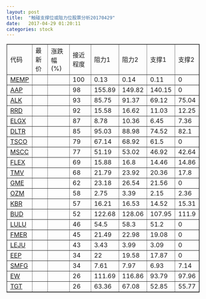 ```yaml
---
layout: post
title:  "触碰支撑位或阻力位股票分析20170429"
date:   2017-04-29 01:20:11
categories: stock
---
```

<script type="text/javascript">
var stockList = []
stockList.push('gb_memp');
stockList.push('gb_aap');
stockList.push('gb_alk');
stockList.push('gb_rrd');
stockList.push('gb_elgx');
stockList.push('gb_dltr');
stockList.push('gb_tsco');
stockList.push('gb_mscc');
stockList.push('gb_flex');
stockList.push('gb_tmv');
stockList.push('gb_gme');
stockList.push('gb_ozm');
stockList.push('gb_kbr');
stockList.push('gb_bud');
stockList.push('gb_lulu');
stockList.push('gb_fmer');
stockList.push('gb_leju');
stockList.push('gb_eep');
stockList.push('gb_smfg');
stockList.push('gb_ew');
stockList.push('gb_tgt');
</script>
<table border="1">
 <tr>
 <td>代码</td>
 <td>最新价</td>
 <td>涨跌幅(%)</td>
 <td>接近程度</td>
 <td>阻力1</td>
 <td>阻力2</td>
 <td>支撑1</td>
 <td>支撑2</td>
</tr>
  <tr id="memp" class="green">
  <td><a href="http://stock.finance.sina.com.cn/usstock/quotes/MEMP.html" target="_blank">MEMP</a></td><td></td><td></td><td>100</td><td>0.13</td><td>0.14</td><td>0.11</td><td>0</td></tr>
  <tr id="aap" class="green">
  <td><a href="http://stock.finance.sina.com.cn/usstock/quotes/AAP.html" target="_blank">AAP</a></td><td></td><td></td><td>98</td><td>155.89</td><td>149.82</td><td>140.15</td><td>0</td></tr>
  <tr id="alk" class="red">
  <td><a href="http://stock.finance.sina.com.cn/usstock/quotes/ALK.html" target="_blank">ALK</a></td><td></td><td></td><td>93</td><td>85.75</td><td>91.37</td><td>69.12</td><td>75.04</td></tr>
  <tr id="rrd" class="green">
  <td><a href="http://stock.finance.sina.com.cn/usstock/quotes/RRD.html" target="_blank">RRD</a></td><td></td><td></td><td>92</td><td>15.58</td><td>16.62</td><td>11.03</td><td>12.25</td></tr>
  <tr id="elgx" class="green">
  <td><a href="http://stock.finance.sina.com.cn/usstock/quotes/ELGX.html" target="_blank">ELGX</a></td><td></td><td></td><td>87</td><td>8.78</td><td>10.36</td><td>6.45</td><td>7.36</td></tr>
  <tr id="dltr" class="green">
  <td><a href="http://stock.finance.sina.com.cn/usstock/quotes/DLTR.html" target="_blank">DLTR</a></td><td></td><td></td><td>85</td><td>95.03</td><td>88.98</td><td>74.52</td><td>82.1</td></tr>
  <tr id="tsco" class="green">
  <td><a href="http://stock.finance.sina.com.cn/usstock/quotes/TSCO.html" target="_blank">TSCO</a></td><td></td><td></td><td>79</td><td>67.14</td><td>68.92</td><td>61.5</td><td>0</td></tr>
  <tr id="mscc" class="green">
  <td><a href="http://stock.finance.sina.com.cn/usstock/quotes/MSCC.html" target="_blank">MSCC</a></td><td></td><td></td><td>77</td><td>51.19</td><td>53.02</td><td>46.92</td><td>42.64</td></tr>
  <tr id="flex" class="red">
  <td><a href="http://stock.finance.sina.com.cn/usstock/quotes/FLEX.html" target="_blank">FLEX</a></td><td></td><td></td><td>69</td><td>15.88</td><td>16.8</td><td>14.46</td><td>14.86</td></tr>
  <tr id="tmv" class="red">
  <td><a href="http://stock.finance.sina.com.cn/usstock/quotes/TMV.html" target="_blank">TMV</a></td><td></td><td></td><td>68</td><td>21.79</td><td>23.92</td><td>20.36</td><td>17.8</td></tr>
  <tr id="gme" class="red">
  <td><a href="http://stock.finance.sina.com.cn/usstock/quotes/GME.html" target="_blank">GME</a></td><td></td><td></td><td>62</td><td>23.18</td><td>26.54</td><td>21.56</td><td>0</td></tr>
  <tr id="ozm" class="green">
  <td><a href="http://stock.finance.sina.com.cn/usstock/quotes/OZM.html" target="_blank">OZM</a></td><td></td><td></td><td>58</td><td>2.75</td><td>3.39</td><td>2.15</td><td>2.36</td></tr>
  <tr id="kbr" class="red">
  <td><a href="http://stock.finance.sina.com.cn/usstock/quotes/KBR.html" target="_blank">KBR</a></td><td></td><td></td><td>57</td><td>16.21</td><td>16.53</td><td>14.52</td><td>15.31</td></tr>
  <tr id="bud" class="green">
  <td><a href="http://stock.finance.sina.com.cn/usstock/quotes/BUD.html" target="_blank">BUD</a></td><td></td><td></td><td>52</td><td>122.68</td><td>128.06</td><td>107.95</td><td>111.9</td></tr>
  <tr id="lulu" class="green">
  <td><a href="http://stock.finance.sina.com.cn/usstock/quotes/LULU.html" target="_blank">LULU</a></td><td></td><td></td><td>46</td><td>54.5</td><td>58.3</td><td>51.2</td><td>0</td></tr>
  <tr id="fmer" class="green">
  <td><a href="http://stock.finance.sina.com.cn/usstock/quotes/FMER.html" target="_blank">FMER</a></td><td></td><td></td><td>45</td><td>21.49</td><td>22.98</td><td>19.08</td><td>0</td></tr>
  <tr id="leju" class="red">
  <td><a href="http://stock.finance.sina.com.cn/usstock/quotes/LEJU.html" target="_blank">LEJU</a></td><td></td><td></td><td>43</td><td>3.43</td><td>3.99</td><td>3.09</td><td>0</td></tr>
  <tr id="eep" class="red">
  <td><a href="http://stock.finance.sina.com.cn/usstock/quotes/EEP.html" target="_blank">EEP</a></td><td></td><td></td><td>34</td><td>22</td><td>19.58</td><td>17.87</td><td>0</td></tr>
  <tr id="smfg" class="red">
  <td><a href="http://stock.finance.sina.com.cn/usstock/quotes/SMFG.html" target="_blank">SMFG</a></td><td></td><td></td><td>34</td><td>7.61</td><td>7.97</td><td>6.93</td><td>7.14</td></tr>
  <tr id="ew" class="red">
  <td><a href="http://stock.finance.sina.com.cn/usstock/quotes/EW.html" target="_blank">EW</a></td><td></td><td></td><td>26</td><td>111.69</td><td>116.86</td><td>93.79</td><td>97.96</td></tr>
  <tr id="tgt" class="green">
  <td><a href="http://stock.finance.sina.com.cn/usstock/quotes/TGT.html" target="_blank">TGT</a></td><td></td><td></td><td>26</td><td>63.36</td><td>67.08</td><td>52.85</td><td>55.77</td></tr>
</table>
